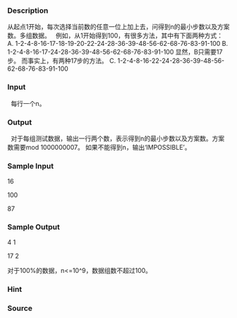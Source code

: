 
### Description
从起点1开始，每次选择当前数的任意一位上加上去，问得到n的最小步数以及方案数。多组数据。
 
例如，从1开始得到100，有很多方法，其中有下面两种方式：
A. 1-2-4-8-16-17-18-19-20-22-24-28-36-39-48-56-62-68-76-83-91-100
B. 1-2-4-8-16-17-24-28-36-39-48-56-62-68-76-83-91-100
显然，B只需要17步。
而事实上，有两种17步的方法。
C. 1-2-4-8-16-22-24-28-36-39-48-56-62-68-76-83-91-100
 
 
### Input
 
每行一个n。
 
### Output
 
对于每组测试数据，输出一行两个数，表示得到n的最小步数以及方案数。方案数需要mod 1000000007。
如果不能得到n，输出‘IMPOSSIBLE’。
### Sample Input
16

100

87




### Sample Output

4 1

17 2



对于100%的数据，n<=10^9，数据组数不超过100。
### Hint

### Source
